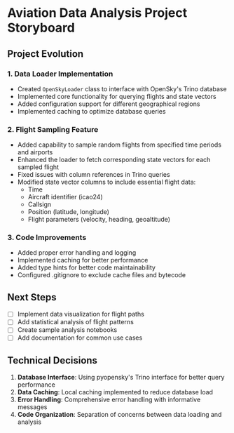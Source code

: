 # Aviation Data Analysis Project Storyboard

## Project Evolution

### 1. Data Loader Implementation
- Created `OpenSkyLoader` class to interface with OpenSky's Trino database
- Implemented core functionality for querying flights and state vectors
- Added configuration support for different geographical regions
- Implemented caching to optimize database queries

### 2. Flight Sampling Feature
- Added capability to sample random flights from specified time periods and airports
- Enhanced the loader to fetch corresponding state vectors for each sampled flight
- Fixed issues with column references in Trino queries
- Modified state vector columns to include essential flight data:
  - Time
  - Aircraft identifier (icao24)
  - Callsign
  - Position (latitude, longitude)
  - Flight parameters (velocity, heading, geoaltitude)

### 3. Code Improvements
- Added proper error handling and logging
- Implemented caching for better performance
- Added type hints for better code maintainability
- Configured .gitignore to exclude cache files and bytecode

## Next Steps
- [ ] Implement data visualization for flight paths
- [ ] Add statistical analysis of flight patterns
- [ ] Create sample analysis notebooks
- [ ] Add documentation for common use cases

## Technical Decisions
1. **Database Interface**: Using pyopensky's Trino interface for better query performance
2. **Data Caching**: Local caching implemented to reduce database load
3. **Error Handling**: Comprehensive error handling with informative messages
4. **Code Organization**: Separation of concerns between data loading and analysis
